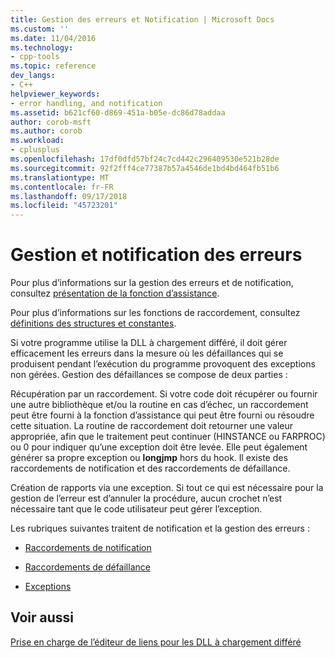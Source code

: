 ```yaml
---
title: Gestion des erreurs et Notification | Microsoft Docs
ms.custom: ''
ms.date: 11/04/2016
ms.technology:
- cpp-tools
ms.topic: reference
dev_langs:
- C++
helpviewer_keywords:
- error handling, and notification
ms.assetid: b621cf60-d869-451a-b05e-dc86d78addaa
author: corob-msft
ms.author: corob
ms.workload:
- cplusplus
ms.openlocfilehash: 17df0dfd57bf24c7cd442c296409530e521b28de
ms.sourcegitcommit: 92f2fff4ce77387b57a4546de1bd4bd464fb51b6
ms.translationtype: MT
ms.contentlocale: fr-FR
ms.lasthandoff: 09/17/2018
ms.locfileid: "45723201"
---
```

# <a name="error-handling-and-notification"></a>Gestion et notification des erreurs

Pour plus d’informations sur la gestion des erreurs et de notification, consultez [présentation de la fonction d’assistance](understanding-the-helper-function.md).

Pour plus d’informations sur les fonctions de raccordement, consultez [définitions des structures et constantes](../../build/reference/structure-and-constant-definitions.md).

Si votre programme utilise la DLL à chargement différé, il doit gérer efficacement les erreurs dans la mesure où les défaillances qui se produisent pendant l’exécution du programme provoquent des exceptions non gérées. Gestion des défaillances se compose de deux parties :

Récupération par un raccordement.
Si votre code doit récupérer ou fournir une autre bibliothèque et/ou la routine en cas d’échec, un raccordement peut être fourni à la fonction d’assistance qui peut être fourni ou résoudre cette situation. La routine de raccordement doit retourner une valeur appropriée, afin que le traitement peut continuer (HINSTANCE ou FARPROC) ou 0 pour indiquer qu’une exception doit être levée. Elle peut également générer sa propre exception ou **longjmp** hors du hook. Il existe des raccordements de notification et des raccordements de défaillance.

Création de rapports via une exception.
Si tout ce qui est nécessaire pour la gestion de l’erreur est d’annuler la procédure, aucun crochet n’est nécessaire tant que le code utilisateur peut gérer l’exception.

Les rubriques suivantes traitent de notification et la gestion des erreurs :

- [Raccordements de notification](../../build/reference/notification-hooks.md)

- [Raccordements de défaillance](../../build/reference/failure-hooks.md)

- [Exceptions](../../build/reference/exceptions-c-cpp.md)

## <a name="see-also"></a>Voir aussi

[Prise en charge de l’éditeur de liens pour les DLL à chargement différé](../../build/reference/linker-support-for-delay-loaded-dlls.md)